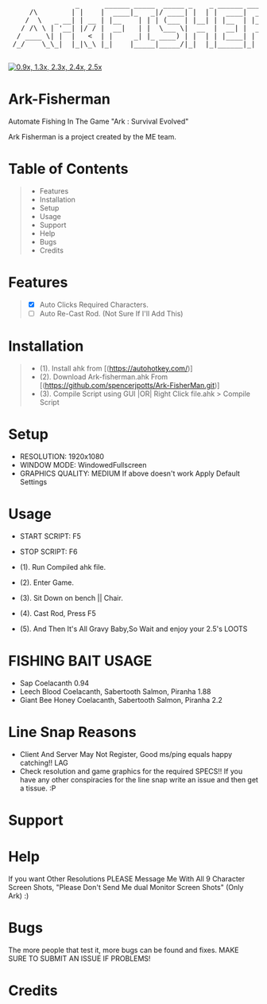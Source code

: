 
 <pre>
                _      ______ _____  _____ _    _ ______ _____  __  __          _   _ 
     /\        | |    |  ____|_   _|/ ____| |  | |  ____|  __ \|  \/  |   /\   | \ | |
    /  \   _ __| | __ | |__    | | | (___ | |__| | |__  | |__) | \  / |  /  \  |  \| |
   / /\ \ | '__| |/ / |  __|   | |  \___ \|  __  |  __| |  _  /| |\/| | / /\ \ | . ` |
  / ____ \| |  |   <  | |     _| |_ ____) | |  | | |____| | \ \| |  | |/ ____ \| |\  |
 /_/    \_\_|  |_|\_\ |_|    |_____|_____/|_|  |_|______|_|  \_\_|  |_/_/    \_\_| \_|
                                                                                      
</pre>                                                                                
[![0.9x, 1.3x, 2.3x, 2.4x, 2.5x](https://img.youtube.com/vi/iqwziy8T3Us/0.jpg)](https://www.youtube.com/watch?v=iqwziy8T3Us&feature=youtu.be)                                                                                      
                                                                                     
# Ark-Fisherman
Automate Fishing In The Game "Ark : Survival Evolved"

Ark Fisherman is a project created by the ME team.

# Table of Contents
> - Features
> - Installation
> - Setup
> - Usage
> - Support
> - Help
> - Bugs
> - Credits

# Features
> - [x] Auto Clicks Required Characters.
> - [ ] Auto Re-Cast Rod. (Not Sure If I'll Add This)

# Installation
>  - (1). Install ahk from [(https://autohotkey.com/)]
>  - (2). Download Ark-fisherman.ahk From [(https://github.com/spencerjpotts/Ark-FisherMan.git)]
>  - (3). Compile Script using GUI |OR| Right Click file.ahk > Compile Script 

# Setup
 - RESOLUTION: 1920x1080
 - WINDOW MODE: WindowedFullscreen
 - GRAPHICS QUALITY: MEDIUM
 If above doesn't work Apply Default Settings
# Usage
- START SCRIPT: F5
- STOP SCRIPT: F6

 - (1). Run Compiled ahk file.
 - (2). Enter Game.
 - (3). Sit Down on bench || Chair.
 - (4). Cast Rod, Press F5
 - (5). And Then It's All Gravy Baby,So Wait and enjoy your 2.5's LOOTS

# FISHING BAIT USAGE
- Sap Coelacanth	0.94
- Leech Blood	Coelacanth, Sabertooth Salmon, Piranha	1.88
- Giant Bee Honey Coelacanth, Sabertooth Salmon, Piranha	2.2

# Line Snap Reasons
 - Client And Server May Not Register, Good ms/ping equals happy catching!! LAG
 - Check resolution and game graphics for the required SPECS!!
 If you have any other conspiracies for the line snap write an issue and then get a tissue. :P
 
# Support

# Help
If you want Other Resolutions PLEASE Message Me With All 9 Character Screen Shots, "Please Don't Send Me dual Monitor Screen Shots" (Only Ark) :)

# Bugs
The more people that test it, more bugs can be found and fixes. MAKE SURE TO SUBMIT AN ISSUE IF PROBLEMS!

# Credits
